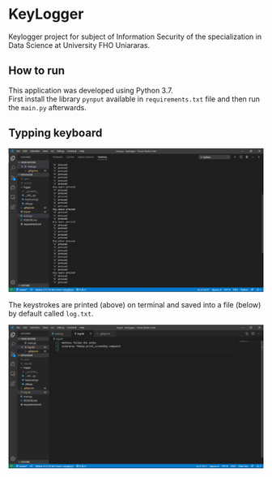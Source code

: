 # KeyLogger

Keylogger project for subject of Information Security of the specialization in Data Science at University FHO Uniararas.

## How to run
This application was developed using Python 3.7.  
First install the library `pynput` available in `requirements.txt` file and then run the `main.py` afterwards.  

## Typping keyboard
![keylogger](imgs/keylogger.png)

The keystrokes are printed (above) on terminal and saved into a file (below) by default called `log.txt`.

![log](imgs/log.png)